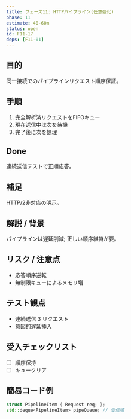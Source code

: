 ```yaml
---
title: フェーズ11: HTTPパイプライン(任意強化)
phase: 11
estimate: 40-60m
status: open
id: F11-17
deps: [F11-01]
---
```


## 目的
同一接続でのパイプラインリクエスト順序保証。

## 手順
1. 完全解析済リクエストをFIFOキュー
2. 現在送信中は次を待機
3. 完了後に次を処理

## Done
連続送信テストで正順応答。

## 補足
HTTP/2非対応の明示。

## 解説 / 背景
パイプラインは遅延削減; 正しい順序維持が要。

## リスク / 注意点
- 応答順序逆転
- 無制限キューによるメモリ増

## テスト観点
- 連続送信 3 リクエスト
- 意図的遅延挿入

## 受入チェックリスト
- [ ] 順序保持
- [ ] キュークリア

## 簡易コード例
```cpp
struct PipelineItem { Request req; };
std::deque<PipelineItem> pipeQueue; // 受信順
```

